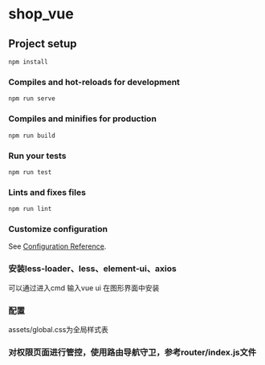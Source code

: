 # shop_vue

## Project setup
```
npm install
```

### Compiles and hot-reloads for development
```
npm run serve
```

### Compiles and minifies for production
```
npm run build
```

### Run your tests
```
npm run test
```

### Lints and fixes files
```
npm run lint
```

### Customize configuration
See [Configuration Reference](https://cli.vuejs.org/config/).

### 安装less-loader、less、element-ui、axios
可以通过进入cmd 输入vue ui 在图形界面中安装

### 配置
assets/global.css为全局样式表


### 对权限页面进行管控，使用路由导航守卫，参考router/index.js文件
